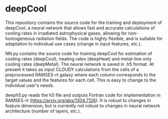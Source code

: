 # deepCool
This repository contains the source code for the training and deployment of deepCool, a neural network that allows fast and accurate calculations of cooling rates in irradiated astrophysical gases, allowing for non-homogeneous radiation fields. The code is highly flexible, and is suitable for adaptation to individual use cases (change in input features, etc.). 

NN.py contains the source code for training deepCool for estimation of cooling rates (deepCool), heating rates (deepHeat) and metal-line only cooling rates (deepMetal). The neural network is saved in .h5 format. At present it takes as input CLOUDY calculations from the cells of a preprocessed RAMSES-rt galaxy where each column corresponds to the target values and the features for each cell. This is easy to change to the individual user's needs. 

deeph5.py reads the h5 file and outputs Fortran code for implementation in RAMSES-rt (https://arxiv.org/abs/1304.7126). It is robust to changes in feature dimension, but is currently not robust to changes in neural network architecture (number of layers, etc.). 

